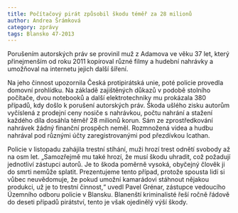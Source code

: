```yaml
---
title: Počítačový pirát způsobil škodu téměř za 28 milionů
author: Andrea Šrámková
category: zprávy
tags: Blansko 47-2013
---
```


Porušením autorských práv se provinil muž z Adamova ve věku 37 let, který přinejmenším od roku 2011 kopíroval různé filmy a hudební nahrávky a umožňoval na internetu jejich další šíření.

Na jeho činnost upozornila Česká protipirátská unie, poté policie provedla domovní prohlídku. Na základě zajištěných důkazů v podobě stolního počítače, dvou notebooků a další elektrotechniky mu prokázala 380 případů, kdy došlo k porušení autorských práv. Škoda ušlého zisku autorům vyčíslená z prodejní ceny nosiče s nahrávkou, počtu nahrání a stažení každého díla dosáhla téměř 28 milionů korun. Sám ze zprostředkování nahrávek žádný finanční prospěch neměl. Rozmnožená videa a hudbu nahrával pod různými účty zaregistrovanými pod přezdívkou Icathan.

Policie v listopadu zahájila trestní stíhání, muži hrozí trest odnětí svobody až na osm let. „Samozřejmě mu také hrozí, že musí škodu uhradit, což požadují jednotliví zástupci autorů. Je to škoda poměrně vysoká, obyčejný člověk ji do smrti nemůže splatit. Prezentujeme tento případ, protože spousta lidí si vůbec neuvědomuje, že pokud umožní kamarádovi stáhnout nějakou produkci, už je to trestní činnost,“ uvedl Pavel Grénar, zástupce vedoucího Územního odboru policie v Blansku. Blanenští kriminalisté řeší ročně řádově do deseti případů pirátství, tento je však ojedinělý výší škody.
